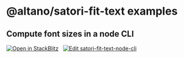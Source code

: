 # @altano/satori-fit-text examples

## Compute font sizes in a node CLI

[![Open in StackBlitz](https://developer.stackblitz.com/img/open_in_stackblitz.svg)](https://stackblitz.com/github/altano/npm-packages/tree/main/examples/satori-fit-text-node-cli?title=%40altano%2Fsatori-fit-text%20example) &nbsp; [![Edit satori-fit-text-node-cli](https://codesandbox.io/static/img/play-codesandbox.svg)](https://codesandbox.io/p/devbox/github/altano/npm-packages/tree/main/examples/satori-fit-text-node-cli?file=%2Fcli.mjs&embed=1)
